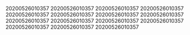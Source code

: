20200526010357
20200526010357
20200526010357
20200526010357
20200526010357
20200526010357
20200526010357
20200526010357
20200526010357
20200526010357
20200526010357
20200526010357
20200526010357
20200526010357
20200526010357

